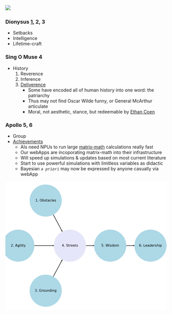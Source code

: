 ![](https://www.economist.com/cdn-cgi/image/width=1424,quality=80,format=auto/sites/default/files/images/print-edition/20201024_BBD001_0.jpg)


### Dionysus [1](https://abikesa.github.io/feminism/), 2, 3
- Setbacks
- Intelligence
- Lifetime-craft

### Sing O Muse 4
- History
   1. Reverence
   2. Inference
   3. [Deliverence](https://abikesa.github.io/schoolofresentment/)
      - Some have encoded all of human history into one word: the patriarchy 
      - Thus may not find Oscar Wilde funny, or General McArthur articulate
      - Moral, not aesthetic, stance, but redeemable by [Ethan Coen](https://www.youtube.com/watch?v=Oy0RYiQRWUk)

### Apollo 5, 6
- Group
- [Achievements](https://www.economist.com/briefing/2020/10/22/how-satya-nadella-turned-microsoft-around?utm_medium=cpc.adword.pd&utm_source=google&ppccampaignID=17210591673&ppcadID=&utm_campaign=a.22brand_pmax&utm_content=conversion.direct-response.anonymous&gad_source=1&gclid=CjwKCAjw1emzBhB8EiwAHwZZxRfBsxXVzhxdmW_wctjIs5QDl9CYL-2-55Yh9ygInKqTfPN6FyM7jhoCQl4QAvD_BwE&gclsrc=aw.ds)
   - AIs need NPUs to run large [matrix-math](https://www.youtube.com/watch?v=uHEPBzYick0) calculations really fast
   - Our webApps are incoporating matrix-math into their infrastructure
   - Will speed up simulations & updates based on most current literature
   - Start to use powerful simulations with limitless variables as didactic
   - Bayesian *`a priori`* may now be expressed by anyone casually via webApp



![](shruti.png)
